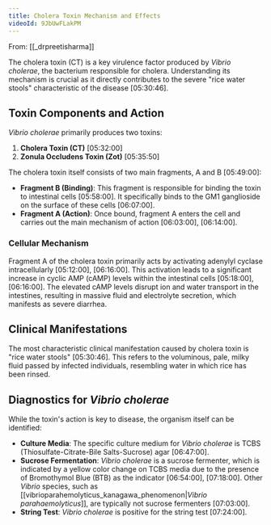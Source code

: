 ```yaml
---
title: Cholera Toxin Mechanism and Effects
videoId: 9JbUwFLakPM
---
```


From: [[_drpreetisharma]] <br/> 

The cholera toxin (CT) is a key virulence factor produced by *Vibrio cholerae*, the bacterium responsible for cholera. Understanding its mechanism is crucial as it directly contributes to the severe "rice water stools" characteristic of the disease <a class="yt-timestamp" data-t="05:30:46">[05:30:46]</a>.

## Toxin Components and Action

*Vibrio cholerae* primarily produces two toxins:
1.  **Cholera Toxin (CT)** <a class="yt-timestamp" data-t="05:32:00">[05:32:00]</a>
2.  **Zonula Occludens Toxin (Zot)** <a class="yt-timestamp" data-t="05:35:50">[05:35:50]</a>

The cholera toxin itself consists of two main fragments, A and B <a class="yt-timestamp" data-t="05:49:00">[05:49:00]</a>:
*   **Fragment B (Binding)**: This fragment is responsible for binding the toxin to intestinal cells <a class="yt-timestamp" data-t="05:58:00">[05:58:00]</a>. It specifically binds to the GM1 ganglioside on the surface of these cells <a class="yt-timestamp" data-t="06:07:00">[06:07:00]</a>.
*   **Fragment A (Action)**: Once bound, fragment A enters the cell and carries out the main mechanism of action <a class="yt-timestamp" data-t="06:03:00">[06:03:00]</a>, <a class="yt-timestamp" data-t="06:14:00">[06:14:00]</a>.

### Cellular Mechanism

Fragment A of the cholera toxin primarily acts by activating adenylyl cyclase intracellularly <a class="yt-timestamp" data-t="05:12:00">[05:12:00]</a>, <a class="yt-timestamp" data-t="06:16:00">[06:16:00]</a>. This activation leads to a significant increase in cyclic AMP (cAMP) levels within the intestinal cells <a class="yt-timestamp" data-t="05:18:00">[05:18:00]</a>, <a class="yt-timestamp" data-t="06:16:00">[06:16:00]</a>. The elevated cAMP levels disrupt ion and water transport in the intestines, resulting in massive fluid and electrolyte secretion, which manifests as severe diarrhea.

## Clinical Manifestations

The most characteristic clinical manifestation caused by cholera toxin is "rice water stools" <a class="yt-timestamp" data-t="05:30:46">[05:30:46]</a>. This refers to the voluminous, pale, milky fluid passed by infected individuals, resembling water in which rice has been rinsed.

## Diagnostics for *Vibrio cholerae*

While the toxin's action is key to disease, the organism itself can be identified:
*   **Culture Media**: The specific culture medium for *Vibrio cholerae* is TCBS (Thiosulfate-Citrate-Bile Salts-Sucrose) agar <a class="yt-timestamp" data-t="06:47:00">[06:47:00]</a>.
*   **Sucrose Fermentation**: *Vibrio cholerae* is a sucrose fermenter, which is indicated by a yellow color change on TCBS media due to the presence of Bromothymol Blue (BTB) as the indicator <a class="yt-timestamp" data-t="06:54:00">[06:54:00]</a>, <a class="yt-timestamp" data-t="07:18:00">[07:18:00]</a>. Other *Vibrio* species, such as [[vibrioparahemolyticus_kanagawa_phenomenon|*Vibrio parahaemolyticus*]], are typically not sucrose fermenters <a class="yt-timestamp" data-t="07:03:00">[07:03:00]</a>.
*   **String Test**: *Vibrio cholerae* is positive for the string test <a class="yt-timestamp" data-t="07:24:00">[07:24:00]</a>.